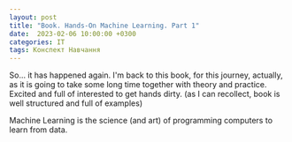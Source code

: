 ```yaml
---
layout: post
title: "Book. Hands-On Machine Learning. Part 1"
date:  2023-02-06 10:00:00 +0300
categories: IT
tags: Конспект Навчання
---
```


So... it has happened again. I'm back to this book, for this journey, actually, as it is going to take some long time together with theory and practice.  Excited and full of interested to get hands dirty. (as I can recollect, book is well structured and full of examples)

Machine Learning is the science (and art) of programming computers to learn from data.